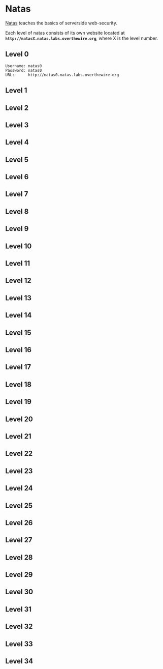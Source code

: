 # Natas

[Natas](https://overthewire.org/wargames/natas/) teaches the basics of serverside web-security.

Each level of natas consists of its own website located at **`http://natasX.natas.labs.overthewire.org`**, where X is the level number.

## Level 0

```
Username: natas0
Password: natas0
URL:      http://natas0.natas.labs.overthewire.org
```

## Level 1

## Level 2

## Level 3

## Level 4

## Level 5

## Level 6

## Level 7

## Level 8

## Level 9

## Level 10

## Level 11

## Level 12

## Level 13

## Level 14

## Level 15

## Level 16

## Level 17

## Level 18

## Level 19

## Level 20

## Level 21

## Level 22

## Level 23

## Level 24

## Level 25

## Level 26

## Level 27

## Level 28

## Level 29

## Level 30

## Level 31

## Level 32

## Level 33

## Level 34
